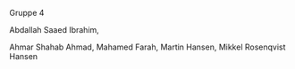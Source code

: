 Gruppe 4

Abdallah Saaed Ibrahim,

Ahmar Shahab Ahmad,
Mahamed Farah,
Martin Hansen,
Mikkel Rosenqvist Hansen
